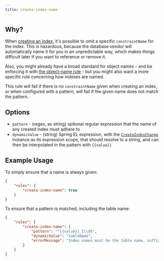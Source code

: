 ```yaml
---
title: create-index-name
---
```


## Why?

When [creating an index](http://www.liquibase.org/documentation/changes/create_index.html), it's possible to omit a specific `constraintName` for the index. This is hazardous, because the database vendor will automatically name it for you in an unpredictable way, which makes things difficult later if you want to reference or remove it.

Also, you might already have a broad standard for object names - and be enforcing it with [the object-name rule](rules/object-name.md) - but you might also want a more specific rule concerning how indexes are named.

This rule will fail if there is no `constraintName` given when creating an index, or when configured with a pattern, will fail if the given name does not match the pattern.

## Options

- `pattern` - (regex, as string) optional regular expression that the name of any created index must adhere to
- `dynamicValue` - (string) Spring EL expression, with the [`CreateIndexChange`](https://github.com/liquibase/liquibase/blob/master/liquibase-core/src/main/java/liquibase/change/core/CreateIndexChange.java) instance as its expression scope, that should resolve to a string, and can then be interpolated in the pattern with `{{value}}`

## Example Usage

To simply ensure that a name is always given:

```json
{
    "rules": {
        "create-index-name": true
    }
}
```

To ensure that a pattern is matched, including the table name:

```json
{
    "rules": {
        "create-index-name": {
            "pattern": "^{{value}}_I\\d$",
            "dynamicValue": "tableName",
            "errorMessage": "Index names must be the table name, suffixed with 'I' and a number, e.g. FOO_I2"
        }
    }
}
```
